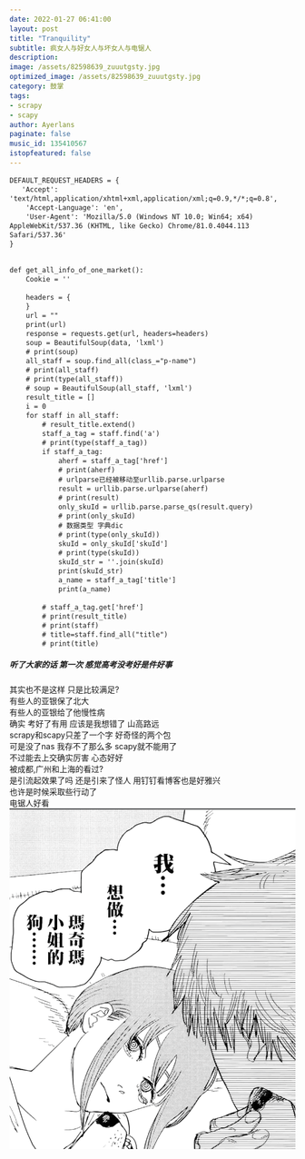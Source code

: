 ```yaml
---
date: 2022-01-27 06:41:00
layout: post
title: "Tranquility"
subtitle: 疯女人与好女人与坏女人与电锯人
description:
image: /assets/82598639_zuuutgsty.jpg
optimized_image: /assets/82598639_zuuutgsty.jpg
category: 鼓掌
tags:
- scrapy
- scapy
author: Ayerlans
paginate: false
music_id: 135410567
istopfeatured: false
---
```

```
DEFAULT_REQUEST_HEADERS = {
   'Accept': 'text/html,application/xhtml+xml,application/xml;q=0.9,*/*;q=0.8',
    'Accept-Language': 'en',
    'User-Agent': 'Mozilla/5.0 (Windows NT 10.0; Win64; x64) AppleWebKit/537.36 (KHTML, like Gecko) Chrome/81.0.4044.113 Safari/537.36'
}
```
```

def get_all_info_of_one_market():
    Cookie = ''

    headers = {
    }
    url = ""
    print(url)
    response = requests.get(url, headers=headers)
    soup = BeautifulSoup(data, 'lxml')
    # print(soup)
    all_staff = soup.find_all(class_="p-name")
    # print(all_staff)
    # print(type(all_staff))
    # soup = BeautifulSoup(all_staff, 'lxml')
    result_title = []
    i = 0
    for staff in all_staff:
        # result_title.extend()
        staff_a_tag = staff.find('a')
        # print(type(staff_a_tag))
        if staff_a_tag:
            aherf = staff_a_tag['href']
            # print(aherf)
            # urlparse已经被移动至urllib.parse.urlparse
            result = urllib.parse.urlparse(aherf)
            # print(result)
            only_skuId = urllib.parse.parse_qs(result.query)
            # print(only_skuId)
            # 数据类型 字典dic
            # print(type(only_skuId))
            skuId = only_skuId['skuId']
            # print(type(skuId))
            skuId_str = ''.join(skuId)
            print(skuId_str)
            a_name = staff_a_tag['title']
            print(a_name)

        # staff_a_tag.get['href']
        # print(result_title)
        # print(staff)
        # title=staff.find_all("title")
        # print(title)

```
##### 听了大家的话 第一次 感觉高考没考好是件好事
其实也不是这样 只是比较满足?  
有些人的亚银保了北大  
有些人的亚银给了他慢性病   
确实 考好了有用 应该是我想错了 山高路远  
scrapy和scapy只差了一个字 好奇怪的两个包  
可是没了nas 我存不了那么多 scapy就不能用了  
不过能去上交确实厉害 心态好好  
被成都,广州和上海的看过?  
是引流起效果了吗 还是引来了怪人 用钉钉看博客也是好雅兴   
也许是时候采取些行动了  
电锯人好看  
![](/assets/markdown-img-paste-20220127002413964.png)

